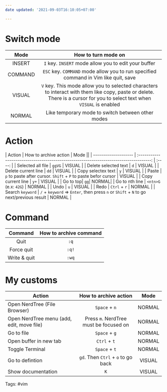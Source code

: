 ```yaml
---
date updated: '2021-09-03T16:10:05+07:00'

---
```


# Switch mode

|   Mode  |                                                                           How to turn mode on                                                                           |
| :-----: | :---------------------------------------------------------------------------------------------------------------------------------------------------------------------: |
|  INSERT |                                                           `I` key. `INSERT` mode allow you to edit your buffer                                                          |
| COMMAND |                                           `ESC` key. `COMMAND` mode allow you to run specified command in Vim like quit, save                                           |
|  VISUAL | `V` key. This mode allow you to selected characters to interact with them like copy, paste or delete. There is a cursor for you to select text when `VISUAL` is enabled |
|  NORMAL |                                                            Like temporary mode to switch between other modes                                                            |

# Action

| Action               |                                  How to archive action                                 |  Mode  ||
| -------------------- | :------------------------------------------------------------------------------------: | :----: |
| Selected all file    |                                         `ggVG`                                         | VISUAL |
| Delete selected text |                                           `d`                                          | VISUAL |
| Delete current line  |                                          `dd`                                          | VISUAL |
| Copy selectex text   |                                           `y`                                          | VISUAL |
| Paste                |             `p` to paste after cursor. `Shift` + `P` to paste befor cursor             | VISUAL |
| Copy current line    |                                          `y+`                                          | VISUAL |
| Go to top| `gg`| NORMAL|
| Go to nth line       |                                  `<ntn>G` (e.x: `42G`)                                 | NORMAL |
| Undo                 |                                           `u`                                          | VISUAL |
| Redo                 |                                      `Ctrl` + `r`                                      | NORMAL |
| Search `keyword`     | `/` + `keyword` => `Enter`, then press `n` or `Shift` + `N` to go next/previous result | NORMAL |

# Command

|    Command   | How to archive command |
| :----------: | :--------------------: |
|     Quit     |          `:q`          |
|  Force quit  |          `:q!`         |
| Write & quit |          `:wq`         |

# My customs

| Action                                    |          How to archive action         |  Mode  |
| ----------------------------------------- | :------------------------------------: | :----: |
| Open NerdTree (File Browser)              |              `Space` + `n`             | NORMAL |
| Open NerdTree menu (add, edit, move file) | Press `m`. NerdTree must be focused on | NORMAL |
| Go to file                                |              `Space` + `g`             | NORMAL |
| Open buffer in new tab                    |              `Ctrl` + `t`              | NORMAL |
| Toggle Terminal                           |              `Space` + `t`             | NORMAL |
| Go to defintion                           |   `gd`. Then `Ctrl` + `o` to go back   | VISUAL |
| Show documentation                        |                   `K`                  | VISUAL |

Tags: #vim
